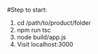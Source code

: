 #Step to start:
1. cd /path/to/product/folder
2. npm run tsc
3. node build/app.js
4. Visit localhost:3000
